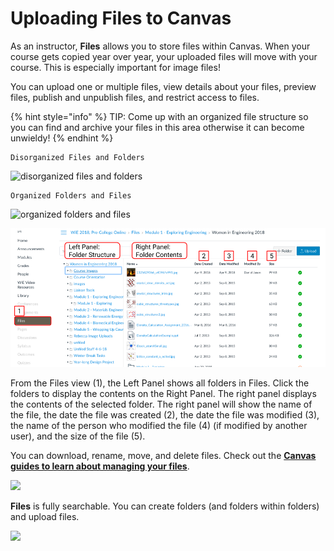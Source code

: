 # Uploading Files to Canvas

As an instructor, **Files** allows you to store files within Canvas. When your course gets copied year over year, your uploaded files will move with your course. This is especially important for image files!

You can upload one or multiple files, view details about your files, preview files, publish and unpublish files, and restrict access to files. 

{% hint style="info" %}
TIP: Come up with an organized file structure so you can find and archive your files in this area otherwise it can become unwieldy!
{% endhint %}

```text
Disorganized Files and Folders
```

![disorganized  files and folders](https://lh3.googleusercontent.com/7nPYadUtIpzOzVuiB-D3NG4fTDyOiMG2o6iAiDtot2BZMULmu-w4r-60VStOy5gEpYIN3THCty-HJoNU-5IkejboYnYeuuHcFMyBpd0asoLzO_72iQrPMbbw2d3g5hjpvmTEI49C)

```text
Organized Folders and Files
```

![organized folders and files](https://lh4.googleusercontent.com/9g9vRs5BsPtI_s8TsUzrm3N1nlypubBlakhRzZdYzCpcd3RndOarhNxmHU6jIiY5MEUn9QJ-5kx7yiP2bJwGgT1UFAY7B7cvwydUZhez6UPdRRdwLHPLkfzTzLphnn6jKeUuEZEx)

![](../.gitbook/assets/files_navigate.png)

From the Files view \(1\), the Left Panel shows all folders in Files. Click the folders to display the contents on the Right Panel. The right panel displays the contents of the selected folder. The right panel will show the name of the file, the date the file was created \(2\), the date the file was modified \(3\), the name of the person who modified the file \(4\) \(if modified by another user\), and the size of the file \(5\).

You can download, rename, move, and delete files. Check out the [**Canvas guides to learn about managing your files**](https://community.canvaslms.com/docs/DOC-12728-415241387).

![](https://lh6.googleusercontent.com/FZ4utTrMFquDqGpxVBHyNJGIKipNIqSrAhtJEIFss05I8C50SiSRAQR28-QJ2TaLRzOSCMNVv38WHAMZEMqbwAWwBYIsyGxJjudE0FaUIp7XnQ16U_g7X1IxEUO4PjYws50MM_Yw)

**Files** is fully searchable. You can create folders \(and folders within folders\) and upload files.

![](https://lh5.googleusercontent.com/wqMOqVBwu7N6Wae8dzSIMsdRGRT0t90zQV2W0bkmjxJLyC9gHtU3NTrCOVtNFoBT6J2v-KL6roxGvagAwsVpvwG-_zSQrO1V22IY2juDjVmATrpHpArt7B2ibvT3HsNsfIv2ZLPH)

  


